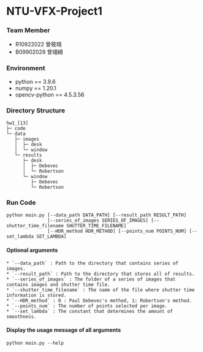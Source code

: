 # NTU-VFX-Project1

### Team Member
* R10922022 曾筱晴
* B09902028 曾翊綺

### Environment
* python == 3.9.6
* numpy == 1.20.1
* opencv-python == 4.5.3.56

### Directory Structure 
``` 
hw1_[13]
├─ code  
└─ data
   ├─ images        
   │  ├─ desk
   │  └─ window
   └─ results
      ├─ desk                  
      │  ├─ Debevec                  
      │  └─ Robertson                 
      └─ window                        
         ├─ Debevec                       
         └─ Robertson  
```

### Run Code
```python=
python main.py [--data_path DATA_PATH] [--result_path RESULT_PATH]
               [--series_of_images SERIES_OF_IMAGES] [--shutter_time_filename SHUTTER_TIME_FILENAME]
               [--HDR_method HDR_METHOD] [--points_num POINTS_NUM] [--set_lambda SET_LAMBDA]
```
#### Optional arguments 
    * `--data_path` : Path to the directory that contains series of images.
    * `--result_path` : Path to the directory that stores all of results.
    * `--series_of_images` : The folder of a series of images that contains images and shutter time file.
    * `--shutter_time_filename` : The name of the file where shutter time information is stored.
    * `--HDR_method` : 0 : Paul Debevec's method, 1: Robertson's method.
    * `--points_num` : The number of points selected per image.
    * `--set_lambda` : The constant that determines the amount of smoothness.
    
#### Display the usage message of all arguments
```python=
python main.py --help
```
